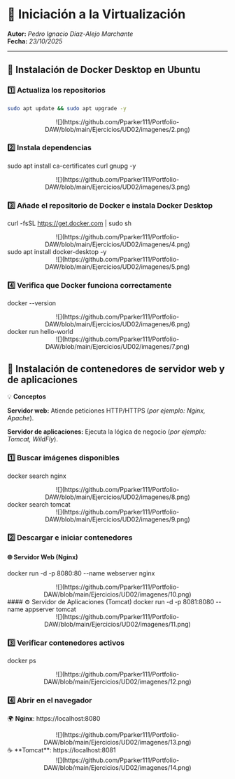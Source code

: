 # 🧠 Iniciación a la Virtualización  

**Autor:** *Pedro Ignacio Díaz-Alejo Marchante*  
**Fecha:** *23/10/2025*  

---

## 🚀 Instalación de Docker Desktop en Ubuntu  

### 1️⃣ Actualiza los repositorios  
```bash
sudo apt update && sudo apt upgrade -y
```

   <div style="text-align: center;">
   ![](https://github.com/Pparker111/Portfolio-DAW/blob/main/Ejercicios/UD02/imagenes/2.png)  
   </div>

### 2️⃣ Instala dependencias
   sudo apt install ca-certificates curl gnupg -y
   <div style="text-align: center;">
   ![](https://github.com/Pparker111/Portfolio-DAW/blob/main/Ejercicios/UD02/imagenes/3.png)  
   </div>

### 3️⃣ Añade el repositorio de Docker e instala Docker Desktop
   curl -fsSL https://get.docker.com | sudo sh
   <div style="text-align: center;">
   ![](https://github.com/Pparker111/Portfolio-DAW/blob/main/Ejercicios/UD02/imagenes/4.png)  
   </div>
   sudo apt install docker-desktop -y
   <div style="text-align: center;">
   ![](https://github.com/Pparker111/Portfolio-DAW/blob/main/Ejercicios/UD02/imagenes/5.png)  
   </div>

### 4️⃣ Verifica que Docker funciona correctamente
   docker --version  
   <div style="text-align: center;">
   ![](https://github.com/Pparker111/Portfolio-DAW/blob/main/Ejercicios/UD02/imagenes/6.png)  
   </div>
   docker run hello-world
   <div style="text-align: center;">
   ![](https://github.com/Pparker111/Portfolio-DAW/blob/main/Ejercicios/UD02/imagenes/7.png)  
   </div>

## 🧱 Instalación de contenedores de servidor web y de aplicaciones
💡 **Conceptos**

**Servidor web:** Atiende peticiones HTTP/HTTPS (*por ejemplo: Nginx, Apache*).

**Servidor de aplicaciones:** Ejecuta la lógica de negocio (*por ejemplo: Tomcat, WildFly*).

### 1️⃣ Buscar imágenes disponibles
   docker search nginx
   <div style="text-align: center;">
   ![](https://github.com/Pparker111/Portfolio-DAW/blob/main/Ejercicios/UD02/imagenes/8.png)  
   </div>
   docker search tomcat
   <div style="text-align: center;">
   ![](https://github.com/Pparker111/Portfolio-DAW/blob/main/Ejercicios/UD02/imagenes/9.png)  
   </div>

### 2️⃣ Descargar e iniciar contenedores
#### 🌐 Servidor Web (Nginx)
   docker run -d -p 8080:80 --name webserver nginx
   <div style="text-align: center;">
   ![](https://github.com/Pparker111/Portfolio-DAW/blob/main/Ejercicios/UD02/imagenes/10.png)  
   </div>
#### ⚙️ Servidor de Aplicaciones (Tomcat)
   docker run -d -p 8081:8080 --name appserver tomcat
   <div style="text-align: center;">
   ![](https://github.com/Pparker111/Portfolio-DAW/blob/main/Ejercicios/UD02/imagenes/11.png)  
   </div>

### 3️⃣ Verificar contenedores activos
   docker ps
   <div style="text-align: center;">
   ![](https://github.com/Pparker111/Portfolio-DAW/blob/main/Ejercicios/UD02/imagenes/12.png)  
   </div>

### 4️⃣ Abrir en el navegador
🌍 **Nginx**: https://localhost:8080
   <div style="text-align: center;">
   ![](https://github.com/Pparker111/Portfolio-DAW/blob/main/Ejercicios/UD02/imagenes/13.png)  
   </div>
☕ **Tomcat**: https://localhost:8081
   <div style="text-align: center;">
   ![](https://github.com/Pparker111/Portfolio-DAW/blob/main/Ejercicios/UD02/imagenes/14.png)
   </div>
